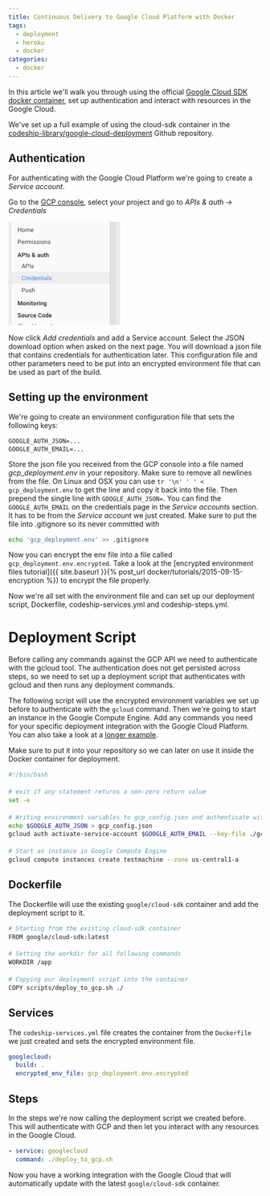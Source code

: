 ```yaml
---
title: Continuous Delivery to Google Cloud Platform with Docker
tags:
  - deployment
  - heroku
  - docker
categories:
  - docker
---
```


In this article we'll walk you through using the official [Google Cloud SDK docker container](https://hub.docker.com/r/google/cloud-sdk/), set up authentication and interact with resources in the Google Cloud.

We've set up a full example of using the cloud-sdk container in the [codeship-library/google-cloud-deployment](https://github.com/codeship-library/google-cloud-deployment) Github repository.

## Authentication

For authenticating with the Google Cloud Platform we're going to create a *Service account*.

Go to the [GCP console](https://console.developers.google.com), select your project and go to *APIs & auth* &rarr; *Credentials*

![Google Cloud Platform Credentials View](/assets/img/content/google-cloud-deployment/credentials-link.png)

Now click *Add credentials* and add a Service account. Select the JSON download option when asked on the next page. You will download a json file that contains credentials for authentication later. This configuration file and other parameters need to be put into an encrypted environment file that can be used as part of the build.

## Setting up the environment

We're going to create an environment configuration file that sets the following keys:

```
GOOGLE_AUTH_JSON=...
GOOGLE_AUTH_EMAIL=...
```

Store the json file you received from the GCP console into a file named *gcp_deployment.env* in your repository. Make sure to remove all newlines from the file. On Linux and OSX you can use `tr '\n' ' ' < gcp_deployment.env` to get the line and copy it back into the file. Then prepend the single line with `GOOGLE_AUTH_JSON=`. You can find the `GOOGLE_AUTH_EMAIL` on the credentials page in the *Service accounts* section. It has to be from the *Service account* we just created. Make sure to put the file into .gitignore so its never committed with

```bash
echo 'gcp_deployment.env' >> .gitignore
```

Now you can encrypt the env file into a file called `gcp_deployment.env.encrypted`. Take a look at the [encrypted environment files tutorial]({{ site.baseurl }}{% post_url docker/tutorials/2015-09-15-encryption %}) to encrypt the file properly.

Now we're all set with the environment file and can set up our deployment script, Dockerfile, codeship-services.yml and codeship-steps.yml.

# Deployment Script

Before calling any commands against the GCP API we need to authenticate with the gcloud tool. The authentication does not get persisted across steps, so we need to set up a deployment script that authenticates with gcloud and then runs any deployment commands.

The following script will use the encrypted environment variables we set up before to authenticate with the `gcloud` command. Then we're going to start an instance in the Google Compute Engine. Add any commands you need for your specific deployment integration with the Google Cloud Platform. You can also take a look at a [longer example](https://github.com/codeship-library/google-cloud-deployment/blob/master/authenticate_and_run.sh).

Make sure to put it into your repository so we can later on use it inside the Docker container for deployment.

```bash
#!/bin/bash

# exit if any statement returns a non-zero return value
set -e

# Writing environment variables to gcp_config.json and authenticate with gcloud
echo $GOOGLE_AUTH_JSON > gcp_config.json
gcloud auth activate-service-account $GOOGLE_AUTH_EMAIL --key-file ./gcp_config.json --project YOUR_PROJECT_NAME

# Start an instance in Google Compute Engine
gcloud compute instances create testmachine --zone us-central1-a
```

## Dockerfile

The Dockerfile will use the existing `google/cloud-sdk` container and add the deployment script to it.

```bash
# Starting from the existing cloud-sdk container
FROM google/cloud-sdk:latest

# Setting the workdir for all following commands
WORKDIR /app

# Copying our deployment script into the container
COPY scripts/deploy_to_gcp.sh ./
```

## Services

The `codeship-services.yml` file creates the container from the `Dockerfile` we just created and sets the encrypted environment file.

```yaml
googlecloud:
  build: .
  encrypted_env_file: gcp_deployment.env.encrypted
```

## Steps

In the steps we're now calling the deployment script we created before. This will authenticate with GCP and then let you interact with any resources in the Google Cloud.

```yaml
- service: googlecloud
  command: ./deploy_to_gcp.sh
```

Now you have a working integration with the Google Cloud that will automatically update with the latest `google/cloud-sdk` container.
